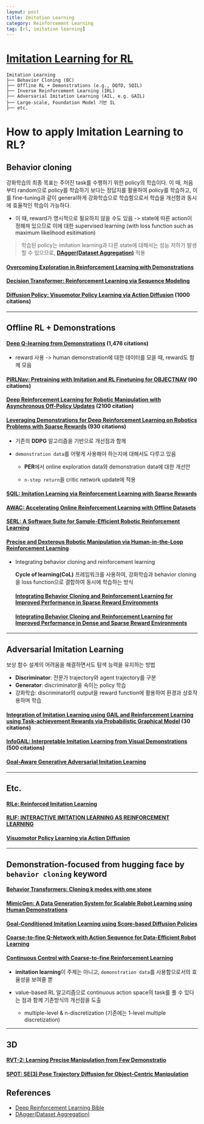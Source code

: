 ```yaml
---
layout: post
title: Imitation Learning
category: Reinforcement Learning
tag: [rl, imitation learning]
---
```



# [Imitation Learning for RL](https://web.stanford.edu/class/cs237b/pdfs/lecture/lecture_10111213.pdf)

```
Imitation Learning
├── Behavior Cloning (BC)
├── Offline RL + Demonstrations (e.g., DQfD, SQIL)
├── Inverse Reinforcement Learning (IRL)
├── Adversarial Imitation Learning (AIL, e.g. GAIL)
├── Large-scale, Foundation Model 기반 IL
├── etc.
```


# How to apply Imitation Learning to RL?


## Behavior cloning

강화학습의 최종 목표는 주어진 task를 수행하기 위한 policy의 학습이다. 이 때, 처음부터 random으로 policy를 학습하기 보다는 정답지를 활용하여 policy를 학습하고, 이를 fine-tuning과 같이 general하게 강화학습으로 학습함으로서 학습을 개선함과 동시에 효율적인 학습이 가능하다. 

* 이 때, reward가 명시적으로 필요하지 않을 수도 있음 -> state에 따른 action이 정해져 있으므로 이에 대한 supervised learning (with loss function such as maximum likelihood esitimation)

> 학습된 policy는 imitation learning과 다른 state에 대해서는 성능 저하가 발생할 수 있으므로, **[DAgger(Dataset Aggregation)](https://www.cs.cmu.edu/~mgormley/courses/10418/slides/lecture5-l2s.pdf)** 적용


#### [Overcoming Exploration in Reinforcement Learning with Demonstrations](https://arxiv.org/pdf/1709.10089)

#### [Decision Transformer: Reinforcement Learning via Sequence Modeling](https://arxiv.org/abs/2106.01345)

#### [Diffusion Policy: Visuomotor Policy Learning via Action Diffusion](https://arxiv.org/abs/2303.04137) (1000 citations)

------------------------------------------------------------------
## Offline RL + Demonstrations

#### [Deep Q-learning from Demonstrations](https://arxiv.org/abs/1704.03732) (1,476 citations)

* reward 사용 -> human demonstration에 대한 데이터를 모을 때, reward도 함께 모음

#### [PIRLNav: Pretraining with Imitation and RL Finetuning for OBJECTNAV](https://arxiv.org/pdf/2301.07302) (90 citations)

#### [Deep Reinforcement Learning for Robotic Manipulation with Asynchronous Off-Policy Updates](https://arxiv.org/pdf/1610.00633) (2100 citation)

#### [Leveraging Demonstrations for Deep Reinforcement Learning on Robotics Problems with Sparse Rewards](https://arxiv.org/pdf/1707.08817) (930 citations)

* 기존의 **DDPG** 알고리즘을 기반으로 개선점과 함께

* `demonstration data`를 어떻게 사용해야 하는지에 대해서도 다루고 있음

    * **PER**에서 online exploration data와 demonstration data에 대한 개선안

    * `n-step return`을 critic network update에 적용


#### [SQIL: Imitation Learning via Reinforcement Learning with Sparse Rewards](https://arxiv.org/abs/1905.11108)

#### [AWAC: Accelerating Online Reinforcement Learning with Offline Datasets](https://arxiv.org/abs/2006.093590)

#### [SERL: A Software Suite for Sample-Efficient Robotic Reinforcement Learning](https://arxiv.org/pdf/2401.16013)

#### [Precise and Dexterous Robotic Manipulation via Human-in-the-Loop Reinforcement Learning](https://arxiv.org/pdf/2410.21845)

* Integrating behavior cloning and reinforcement learning

    **Cycle of learning(CoL)** 프레임워크를 사용하여, 강화학습과 behavior cloning을 loss function으로 결합하여 동시에 학습하는 방식


    #### [Integrating Behavior Cloning and Reinforcement Learning for Improved Performance in Sparse Reward Environments](https://arxiv.org/pdf/1910.04281v1)

    #### [Integrating Behavior Cloning and Reinforcement Learning for Improved Performance in Dense and Sparse Reward Environments](https://www.ifaamas.org/Proceedings/aamas2020/pdfs/p465.pdf)


------------------------------------------------------------------
## Adversarial Imitation Learning

보상 함수 설계의 어려움을 해결하면서도 탐색 능력을 유지하는 방법


* **Discriminator**: 전문가 trajectory와 agent trajectory를 구분
* **Generator**: discriminator을 속이는 policy 학습
* 강화학습: discriminator의 output을 reward function에 활용하여 환경과 상호작용하며 학습


#### [Integration of Imitation Learning using GAIL and Reinforcement Learning using Task-achievement Rewards via Probabilistic Graphical Model](https://arxiv.org/abs/1907.02140) (30 citations)

#### [InfoGAIL: Interpretable Imitation Learning from Visual Demonstrations](https://papers.nips.cc/paper/2017/file/2cd4e8a2ce081c3d7c32c3cde4312ef7-Paper.pdf) (500 citations)

#### [Goal-Aware Generative Adversarial Imitation Learning](https://arxiv.org/abs/2209.10149)

------------------------------------------------------------------
## Etc.

#### [RILe: Reinforced Imitation Learning](https://arxiv.org/abs/2406.08472)


#### [RLIF: INTERACTIVE IMITATION LEARNING AS REINFORCEMENT LEARNING](https://arxiv.org/pdf/2311.12996)


#### [Visuomotor Policy Learning via Action Diffusion](https://diffusion-policy.cs.columbia.edu/)


------------------------------------------------------------------
## Demonstration-focused from hugging face by `behavior cloning` keyword

#### [Behavior Transformers: Cloning k modes with one stone](https://arxiv.org/pdf/2206.11251)

#### [MimicGen: A Data Generation System for Scalable Robot Learning using Human Demonstrations](https://arxiv.org/pdf/2310.17596)


#### [Goal-Conditioned Imitation Learning using Score-based Diffusion Policies](https://arxiv.org/pdf/2304.02532)

#### [Coarse-to-fine Q-Network with Action Sequence for Data-Efficient Robot Learning](https://arxiv.org/pdf/2411.12155)

#### [Continuous Control with Coarse-to-fine Reinforcement Learning](https://arxiv.org/pdf/2407.07787)

* **imitation learning**이 주제는 아니고, `demonstration data`를 사용함으로서의 효율성을 보여줄 뿐

* value-based RL 알고리즘으로 continuous action space의 task를 풀 수 있다는 점과 함께 기존방식의 개선점을 도출

    * multiple-level & n-discretization (기존에는 1-level multiple discretization)


------------------------------------------------------------------
## 3D 

#### [RVT-2: Learning Precise Manipulation from Few Demonstratio](https://arxiv.org/pdf/2406.08545)

#### [SPOT: SE(3) Pose Trajectory Diffusion for Object-Centric Manipulation](https://arxiv.org/pdf/2411.00965)

## References

* [Deep Reinforcement Learning Bible](https://wikidocs.net/book/7888)
* [DAgger(Dataset Aggregation)](https://www.cs.cmu.edu/~mgormley/courses/10418/slides/lecture5-l2s.pdf)

